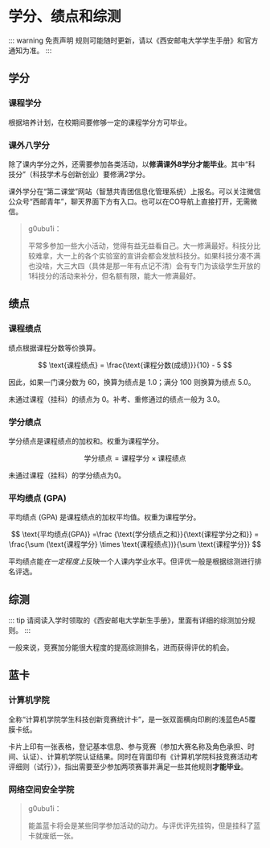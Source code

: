 # 学分、绩点和综测

::: warning 免责声明
规则可能随时更新，请以《西安邮电大学学生手册》和官方通知为准。
:::

## 学分

### 课程学分

根据培养计划，在校期间要修够一定的课程学分方可毕业。

### 课外八学分

除了课内学分之外，还需要参加各类活动，以**修满课外8学分才能毕业**。其中“科技分”（科技学术与创新创业）要修满2学分。

课外学分在“第二课堂”网站（智慧共青团信息化管理系统）上报名。可以关注微信公众号“西邮青年”，聊天界面下方有入口。也可以在CO导航上直接打开，无需微信。

> g0ubu1i：
>
> 平常多参加一些大小活动，觉得有益无益看自己。大一修满最好。科技分比较难拿，大一上的各个实验室的宣讲会都会发放科技分。如果科技分凑不满也没啥，大三大四（具体是那一年有点记不清）会有专门为该级学生开放的1科技分的活动来补分，但名额有限，能大一修满最好。

## 绩点

### 课程绩点

绩点根据课程分数等价换算。

$$ \text{课程绩点} = \frac{\text{课程分数(成绩)}}{10} - 5 $$

因此，如果一门课分数为 60，换算为绩点是 1.0；满分 100 则换算为绩点 5.0。

未通过课程（挂科）的绩点为 0。补考、重修通过的绩点一般为 3.0。

### 学分绩点

学分绩点是课程绩点的加权和。权重为课程学分。

$$ \text{学分绩点} = \text{课程学分} \times \text{课程绩点} $$

未通过课程（挂科）的学分绩点为0。

### 平均绩点 (GPA)

平均绩点 (GPA) 是课程绩点的加权平均值。权重为课程学分。

$$ \text{平均绩点(GPA)} =\frac {\text{学分绩点之和}}{\text{课程学分之和}} = \frac{\sum (\text{课程学分} \times \text{课程绩点})}{\sum \text{课程学分}} $$

平均绩点能*在一定程度上*反映一个人课内学业水平。但评优一般是根据综测进行排名评选。

## 综测

::: tip
请阅读入学时领取的《西安邮电大学新生手册》，里面有详细的综测加分规则。
:::

一般来说，竞赛加分能很大程度的提高综测排名，进而获得评优的机会。

## 蓝卡

### 计算机学院

全称“计算机学院学生科技创新竞赛统计卡”，是一张双面横向印刷的浅蓝色<Annotation text="尺寸148mm*210mm的硬卡纸">A5覆膜卡纸</Annotation>。

卡片上印有一张表格，登记基本信息、参与竞赛（参加大赛名称及角色承担、时间、认证）、计算机学院认证结果。同时在背面印有《计算机学院科技竞赛活动考评细则（试行）》，指出需要至少参加两项赛事并满足一些其他规则**才能毕业**。

### 网络空间安全学院

> g0ubu1i：
>
> 能盖蓝卡将会是某些同学参加活动的动力。与评优评先挂钩，但是挂科了蓝卡就废纸一张。
